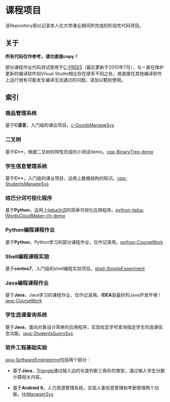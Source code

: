 # 课程项目

该Repository用以记录本人在大学课业期间所完成的阶段性代码项目。

## 关于

**所有代码仅作参考，请勿直接copy！**

部分课程作业代码测试使用于[C-FREE5](http://www.programarts.com/cfree_ch/)（最后更新于2010年7月），与一直在维护更新的编译软件如Visual Studio相比存在很多不同之处，故直接在其他编译软件上运行很有可能发生编译无法通过的问题。请加以甄别使用。

## 索引

### 商品管理系统

基于**C语言**，入门级的课业项目。[c-GoodsManageSys](./c-GoodsManageSys)

### 二叉树

基于**C++**，根据二叉树的特性完成的小测试demo。[cpp-BinaryTree-demo](./cpp-BinaryTree)

### 学生信息管理系统

基于**C++**，入门级的课业项目，运用上数据结构的知识。[cpp-StudentsManageSys](./cpp-StudentsManageSys)

### 结巴分词可视化程序

基于**Python**，运用上[jieba分词](./jieba)的简单可视化应用程序。[python-jieba-WordsCloudMaker-ch-demo](./python-jieba-WordsCloudMaker)

### Python编程课程作业

基于**Python**，Python学习的部分课程作业，仅作记录用。[python-CourseWork](./python-Coursework)

### Shell编程课程实验

基于**centos7**，入门级的shell编程实验项目。[shell-SimpleExperiment](./shell-SimpleExperiment)

### Java编程课程作业

基于**Java**，Java学习的课程作业，仅作记录用。**IDEA**是最好的Java开发环境！[java-CourseWork](./java-Coursework)

### 学生选课查询系统

基于**Java**，面向对象设计简单的应用程序，实现给定学号查询指定学生的选课信息功能。[java-StudentsQuerySys](./java-StudentsQuerySys)

### 软件工程基础实验

[java-SoftwareEngineering](./java-SoftwareEngineering)包括两个部分：

- 基于**Java**，[Triangle](./java-SoftwareEngineering/Triangle.java)通过输入边的长度判断三角形的类型，通过输入学生分数计算相关内容。

- 基于**Android 9**，人力资源管理系统，实现人事信息管理和考勤管理两个功能。[HrManagerSys](./java-SoftwareEngineering/HrManagerSys)
